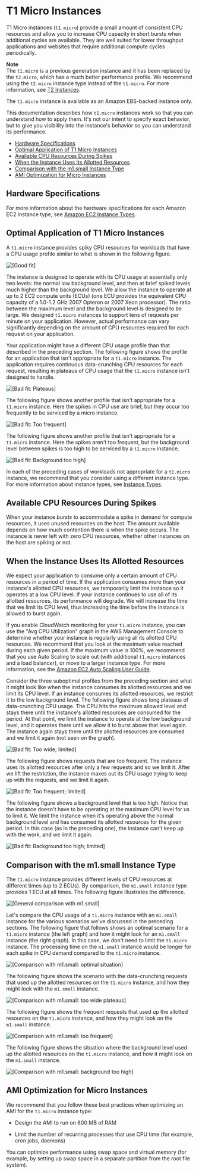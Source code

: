 # T1 Micro Instances<a name="concepts_micro_instances"></a>

T1 Micro instances \(`t1.micro`\) provide a small amount of consistent CPU resources and allow you to increase CPU capacity in short bursts when additional cycles are available\. They are well suited for lower throughput applications and websites that require additional compute cycles periodically\.

**Note**  
The `t1.micro` is a previous generation instance and it has been replaced by the `t2.micro`, which has a much better performance profile\. We recommend using the `t2.micro` instance type instead of the `t1.micro`\. For more information, see [T2 Instances](t2-instances.md)\.

The `t1.micro` instance is available as an Amazon EBS\-backed instance only\.

This documentation describes how `t1.micro` instances work so that you can understand how to apply them\. It's not our intent to specify exact behavior, but to give you visibility into the instance's behavior so you can understand its performance\.


+ [Hardware Specifications](#storage_instances_hardware_micro)
+ [Optimal Application of T1 Micro Instances](#optimal-application-of-micro-instances)
+ [Available CPU Resources During Spikes](#available-cpu-resources-during-spikes)
+ [When the Instance Uses Its Allotted Resources](#when-instance-uses-allotted-resources)
+ [Comparison with the m1\.small Instance Type](#comparison-with-the-m1.small-instance-type)
+ [AMI Optimization for Micro Instances](#ami-optimization-for-micro-instances)

## Hardware Specifications<a name="storage_instances_hardware_micro"></a>

For more information about the hardware specifications for each Amazon EC2 instance type, see [Amazon EC2 Instance Types](https://aws.amazon.com/ec2/instance-types/)\.

## Optimal Application of T1 Micro Instances<a name="optimal-application-of-micro-instances"></a>

A `t1.micro` instance provides spiky CPU resources for workloads that have a CPU usage profile similar to what is shown in the following figure\.

![\[Good fit\]](http://docs.aws.amazon.com/AWSEC2/latest/UserGuide/images/Micro_Good_Fit.png)

The instance is designed to operate with its CPU usage at essentially only two levels: the normal low background level, and then at brief spiked levels much higher than the background level\. We allow the instance to operate at up to 2 EC2 compute units \(ECUs\) \(one ECU provides the equivalent CPU capacity of a 1\.0\-1\.2 GHz 2007 Opteron or 2007 Xeon processor\)\. The ratio between the maximum level and the background level is designed to be large\. We designed `t1.micro` instances to support tens of requests per minute on your application\. However, actual performance can vary significantly depending on the amount of CPU resources required for each request on your application\.

Your application might have a different CPU usage profile than that described in the preceding section\. The following figure shows the profile for an application that isn't appropriate for a `t1.micro` instance\. The application requires continuous data\-crunching CPU resources for each request, resulting in plateaus of CPU usage that the `t1.micro` instance isn't designed to handle\.

![\[Bad fit: Plateaus\]](http://docs.aws.amazon.com/AWSEC2/latest/UserGuide/images/Micro_Bad_Fit_Wide.png)

The following figure shows another profile that isn't appropriate for a `t1.micro` instance\. Here the spikes in CPU use are brief, but they occur too frequently to be serviced by a micro instance\.

![\[Bad fit: Too frequent\]](http://docs.aws.amazon.com/AWSEC2/latest/UserGuide/images/Micro_Bad_Fit_Frequent.png)

The following figure shows another profile that isn't appropriate for a `t1.micro` instance\. Here the spikes aren't too frequent, but the background level between spikes is too high to be serviced by a `t1.micro` instance\.

![\[Bad fit: Background too high\]](http://docs.aws.amazon.com/AWSEC2/latest/UserGuide/images/Micro_Bad_Fit_Background.png)

In each of the preceding cases of workloads not appropriate for a `t1.micro` instance, we recommend that you consider using a different instance type\. For more information about instance types, see [Instance Types](instance-types.md)\.

## Available CPU Resources During Spikes<a name="available-cpu-resources-during-spikes"></a>

When your instance *bursts* to accommodate a spike in demand for compute resources, it uses unused resources on the host\. The amount available depends on how much contention there is when the spike occurs\. The instance is never left with zero CPU resources, whether other instances on the host are spiking or not\.

## When the Instance Uses Its Allotted Resources<a name="when-instance-uses-allotted-resources"></a>

We expect your application to consume only a certain amount of CPU resources in a period of time\. If the application consumes more than your instance's allotted CPU resources, we temporarily limit the instance so it operates at a low CPU level\. If your instance continues to use all of its allotted resources, its performance will degrade\. We will increase the time that we limit its CPU level, thus increasing the time before the instance is allowed to burst again\. 

If you enable CloudWatch monitoring for your `t1.micro` instance, you can use the "Avg CPU Utilization" graph in the AWS Management Console to determine whether your instance is regularly using all its allotted CPU resources\. We recommend that you look at the maximum value reached during each given period\. If the maximum value is 100%, we recommend that you use Auto Scaling to scale out \(with additional `t1.micro` instances and a load balancer\), or move to a larger instance type\. For more information, see the [Amazon EC2 Auto Scaling User Guide](http://docs.aws.amazon.com/autoscaling/latest/userguide/)\.

Consider the three suboptimal profiles from the preceding section and what it might look like when the instance consumes its allotted resources and we limit its CPU level\. If an instance consumes its allotted resources, we restrict it to the low background level\. The following figure shows long plateaus of data\-crunching CPU usage\. The CPU hits the maximum allowed level and stays there until the instance's allotted resources are consumed for the period\. At that point, we limit the instance to operate at the low background level, and it operates there until we allow it to burst above that level again\. The instance again stays there until the allotted resources are consumed and we limit it again \(not seen on the graph\)\.

![\[Bad fit: Too wide; limited\]](http://docs.aws.amazon.com/AWSEC2/latest/UserGuide/images/Micro_Bad_Fit_Wide_Throttled.png)

The following figure shows requests that are too frequent\. The instance uses its allotted resources after only a few requests and so we limit it\. After we lift the restriction, the instance maxes out its CPU usage trying to keep up with the requests, and we limit it again\.

![\[Bad fit: Too frequent; limited\]](http://docs.aws.amazon.com/AWSEC2/latest/UserGuide/images/Micro_Bad_Fit_Frequent_Throttled.png)

The following figure shows a background level that is too high\. Notice that the instance doesn't have to be operating at the maximum CPU level for us to limit it\. We limit the instance when it's operating above the normal background level and has consumed its allotted resources for the given period\. In this case \(as in the preceding one\), the instance can't keep up with the work, and we limit it again\.

![\[Bad fit: Background too high; limited\]](http://docs.aws.amazon.com/AWSEC2/latest/UserGuide/images/Micro_Bad_Fit_Background_Throttled.png)

## Comparison with the m1\.small Instance Type<a name="comparison-with-the-m1.small-instance-type"></a>

The `t1.micro` instance provides different levels of CPU resources at different times \(up to 2 ECUs\)\. By comparison, the `m1.small` instance type provides 1 ECU at all times\. The following figure illustrates the difference\.

![\[General comparison with m1.small\]](http://docs.aws.amazon.com/AWSEC2/latest/UserGuide/images/Micro_General_Comparison_to_m1small.png)

Let's compare the CPU usage of a `t1.micro` instance with an `m1.small` instance for the various scenarios we've discussed in the preceding sections\. The following figure that follows shows an optimal scenario for a `t1.micro` instance \(the left graph\) and how it might look for an `m1.small` instance \(the right graph\)\. In this case, we don't need to limit the `t1.micro` instance\. The processing time on the `m1.small` instance would be longer for each spike in CPU demand compared to the `t1.micro` instance\.

![\[Comparison with m1.small: optimal situation\]](http://docs.aws.amazon.com/AWSEC2/latest/UserGuide/images/Micro_Comparison_Optimal.png)

The following figure shows the scenario with the data\-crunching requests that used up the allotted resources on the `t1.micro` instance, and how they might look with the `m1.small` instance\.

![\[Comparison with m1.small: too wide plateaus\]](http://docs.aws.amazon.com/AWSEC2/latest/UserGuide/images/Micro_Comparison_Too_Wide.png)

The following figure shows the frequent requests that used up the allotted resources on the `t1.micro` instance, and how they might look on the `m1.small` instance\.

![\[Comparison with m1.small: too frequent\]](http://docs.aws.amazon.com/AWSEC2/latest/UserGuide/images/Micro_Comparison_Frequent.png)

The following figure shows the situation where the background level used up the allotted resources on the `t1.micro` instance, and how it might look on the `m1.small` instance\.

![\[Comparison with m1.small: background too high\]](http://docs.aws.amazon.com/AWSEC2/latest/UserGuide/images/Micro_Comparison_Background.png)

## AMI Optimization for Micro Instances<a name="ami-optimization-for-micro-instances"></a>

We recommend that you follow these best practices when optimizing an AMI for the `t1.micro` instance type:

+ Design the AMI to run on 600 MB of RAM

+ Limit the number of recurring processes that use CPU time \(for example, cron jobs, daemons\)

You can optimize performance using swap space and virtual memory \(for example, by setting up swap space in a separate partition from the root file system\)\.